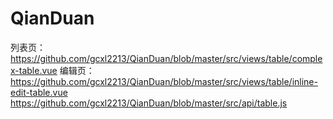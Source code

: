 # QianDuan
列表页：https://github.com/gcxl2213/QianDuan/blob/master/src/views/table/complex-table.vue
编辑页：https://github.com/gcxl2213/QianDuan/blob/master/src/views/table/inline-edit-table.vue
https://github.com/gcxl2213/QianDuan/blob/master/src/api/table.js


